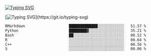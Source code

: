 [![Typing SVG](https://readme-typing-svg.demolab.com?font=Fira+Code&duration=1&pause=1000&center=true&vCenter=true&width=435&lines=Ivy+Streeter)](https://git.io/typing-svg)

[![Typing SVG](https://readme-typing-svg.demolab.com?font=Fira+Code&pause=1000&center=true&width=435&lines=Hello%2C+nice+to+meet+you!;I+am+a+researcher+in+biotech.;I+am+interested+in+bioinformatics.;I+am+self-taught+and+love+learning.;Feel+free+to+reach+out!)](https://git.io/typing-svg)
<!--START_SECTION:waka-->

```txt
RMarkdown                    █████████████░░░░░░░░░░░░   51.57 %
Python                       ████████▓░░░░░░░░░░░░░░░░   35.21 %
Bash                         ██░░░░░░░░░░░░░░░░░░░░░░░   08.52 %
R                            ░░░░░░░░░░░░░░░░░░░░░░░░░   00.64 %
C++                          ░░░░░░░░░░░░░░░░░░░░░░░░░   00.56 %
S                            ░░░░░░░░░░░░░░░░░░░░░░░░░   00.06 %
```

<!--END_SECTION:waka-->
